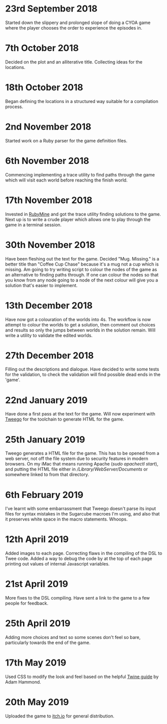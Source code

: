 # 23rd September 2018
Started down the slippery and prolonged slope of doing a CYOA game
where the player chooses the order to experience the episodes in.

# 7th October 2018
Decided on the plot and an alliterative title. Collecting ideas for
the locations.

# 18th October 2018
Began defining the locations in a structured way suitable for a
compilation process.

# 2nd November 2018
Started work on a Ruby parser for the game definition files.

# 6th November 2018
Commencing implementing a trace utility to find paths through the
game which will visit each world before reaching the finish world.

# 17th November 2018
Invested in [RubyMine](https://www.jetbrains.com/ruby/) and got the trace utility finding solutions
to the game. Next up is to write a crude player which allows one to
play through the game in a terminal session.

# 30th November 2018
Have been fleshing out the text for the game. Decided "Mug. Missing."
is a better title than "Coffee Cup Chase" because it's a mug not a cup which
is missing. Am going to try writing script to colour the nodes of the
game as an alternative to finding paths through. If one can colour the
nodes so that you know from any node going to a node of the next colour
will give you a solution that's easier to implement.

# 13th December 2018
Have now got a colouration of the worlds into 4s. The workflow is now
attempt to colour the worlds to get a solution, then comment out
choices and results so only the jumps between worlds in the solution
remain. Will write a utility to validate the edited worlds.

# 27th December 2018
Filling out the descriptions and dialogue. Have decided to write some
tests for the validation, to check the validation will find possible
dead ends in the 'game'.

# 22nd January 2019
Have done a first pass at the text for the game. Will now experiment
with [Tweego](https://www.motoslave.net/tweego/) for the toolchain to generate HTML for the game.

# 25th January 2019
Tweego generates a HTML file for the game. This has to be opened from
a web server, not off the file system due to security features in
modern browsers. On my iMac that means running Apache (*sudo apachectl start*),
and putting the HTML file either in */Library/WebServer/Documents* or
somewhere linked to from that directory.

# 6th February 2019
I've learnt with some embarrassment that Tweego doesn't parse its input files
for syntax mistakes in the Sugarcube macroes I'm using, and also
that it preserves white space in the macro statements. Whoops.

# 12th April 2019
Added images to each page. Correcting flaws in the compiling of the DSL
to Twee code. Added a way to debug the code by at the top of each page printing
out values of internal Javascript variables.

# 21st April 2019
More fixes to the DSL compiling. Have sent a link to the game to a few
people for feedback.

# 25th April 2019
Adding more choices and text so some scenes don't feel so bare, particularly
towards the end of the game.

# 17th May 2019
Used CSS to modify the look and feel based on the helpful
[Twine guide](http://www.adamhammond.com/twineguide/) by Adam Hammond.

# 20th May 2019
Uploaded the game to [itch.io](https://lailoken.itch.io/mug-missing)
for general distribution.
